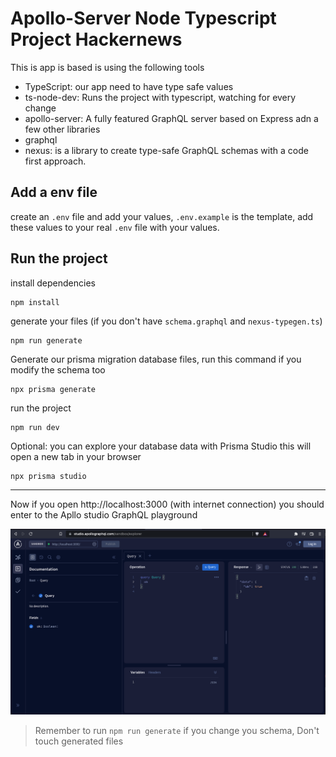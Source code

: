 # Apollo-Server Node Typescript Project Hackernews

This is app is based is using the following tools

- TypeScript: our app need to have type safe values
- ts-node-dev: Runs the project with typescript, watching for every change
- apollo-server: A fully featured GraphQL server based on Express adn a few other libraries
- graphql
- nexus: is a library to create type-safe GraphQL schemas with a code first approach.

## Add a env file
create an `.env` file and add your values, `.env.example` is the template, add these values to your real `.env` file with your values.

## Run the project

install dependencies
```
npm install
```
generate your files (if you don't have `schema.graphql` and `nexus-typegen.ts`)
```
npm run generate
```
Generate our prisma migration database files, run this command if you modify the schema too
```
npx prisma generate
```
run the project
```
npm run dev
```
Optional: you can explore your database data with Prisma Studio
this will open a new tab in your browser
```
npx prisma studio
```
 ---
Now if you open http://localhost:3000 (with internet connection) you should enter to the Apllo studio GraphQL playground

![apollo-image](/assets/info/apollo-playground.png)

> Remember to run `npm run generate` if you change you schema,
> Don't touch generated files